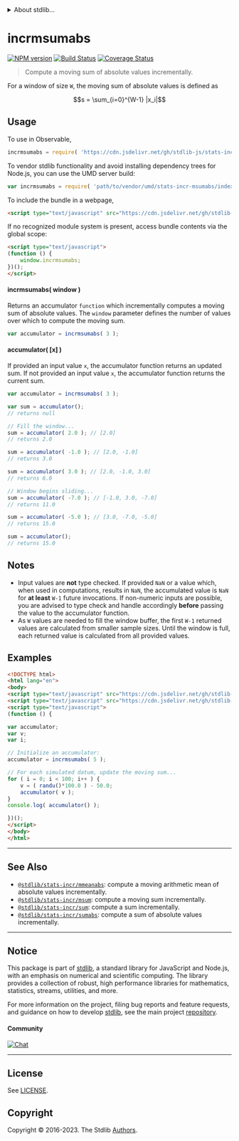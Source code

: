<!--

@license Apache-2.0

Copyright (c) 2018 The Stdlib Authors.

Licensed under the Apache License, Version 2.0 (the "License");
you may not use this file except in compliance with the License.
You may obtain a copy of the License at

   http://www.apache.org/licenses/LICENSE-2.0

Unless required by applicable law or agreed to in writing, software
distributed under the License is distributed on an "AS IS" BASIS,
WITHOUT WARRANTIES OR CONDITIONS OF ANY KIND, either express or implied.
See the License for the specific language governing permissions and
limitations under the License.

-->


<details>
  <summary>
    About stdlib...
  </summary>
  <p>We believe in a future in which the web is a preferred environment for numerical computation. To help realize this future, we've built stdlib. stdlib is a standard library, with an emphasis on numerical and scientific computation, written in JavaScript (and C) for execution in browsers and in Node.js.</p>
  <p>The library is fully decomposable, being architected in such a way that you can swap out and mix and match APIs and functionality to cater to your exact preferences and use cases.</p>
  <p>When you use stdlib, you can be absolutely certain that you are using the most thorough, rigorous, well-written, studied, documented, tested, measured, and high-quality code out there.</p>
  <p>To join us in bringing numerical computing to the web, get started by checking us out on <a href="https://github.com/stdlib-js/stdlib">GitHub</a>, and please consider <a href="https://opencollective.com/stdlib">financially supporting stdlib</a>. We greatly appreciate your continued support!</p>
</details>

# incrmsumabs

[![NPM version][npm-image]][npm-url] [![Build Status][test-image]][test-url] [![Coverage Status][coverage-image]][coverage-url] <!-- [![dependencies][dependencies-image]][dependencies-url] -->

> Compute a moving sum of absolute values incrementally.

<section class="intro">

For a window of size `W`, the moving sum of absolute values is defined as

<!-- <equation class="equation" label="eq:moving_sum_absolute_values" align="center" raw="s = \sum_{i=0}^{W-1} |x_i|" alt="Equation for the moving sum of absolute values."> -->

```math
s = \sum_{i=0}^{W-1} |x_i|
```

<!-- <div class="equation" align="center" data-raw-text="s = \sum_{i=0}^{W-1} |x_i|" data-equation="eq:moving_sum_absolute_values">
    <img src="https://cdn.jsdelivr.net/gh/stdlib-js/stdlib@49d8cabda84033d55d7b8069f19ee3dd8b8d1496/lib/node_modules/@stdlib/stats/incr/msumabs/docs/img/equation_moving_sum_absolute_values.svg" alt="Equation for the moving sum of absolute values.">
    <br>
</div> -->

<!-- </equation> -->

</section>

<!-- /.intro -->



<section class="usage">

## Usage

To use in Observable,

```javascript
incrmsumabs = require( 'https://cdn.jsdelivr.net/gh/stdlib-js/stats-incr-msumabs@umd/browser.js' )
```

To vendor stdlib functionality and avoid installing dependency trees for Node.js, you can use the UMD server build:

```javascript
var incrmsumabs = require( 'path/to/vendor/umd/stats-incr-msumabs/index.js' )
```

To include the bundle in a webpage,

```html
<script type="text/javascript" src="https://cdn.jsdelivr.net/gh/stdlib-js/stats-incr-msumabs@umd/browser.js"></script>
```

If no recognized module system is present, access bundle contents via the global scope:

```html
<script type="text/javascript">
(function () {
    window.incrmsumabs;
})();
</script>
```

#### incrmsumabs( window )

Returns an accumulator `function` which incrementally computes a moving sum of absolute values. The `window` parameter defines the number of values over which to compute the moving sum.

```javascript
var accumulator = incrmsumabs( 3 );
```

#### accumulator( \[x] )

If provided an input value `x`, the accumulator function returns an updated sum. If not provided an input value `x`, the accumulator function returns the current sum.

```javascript
var accumulator = incrmsumabs( 3 );

var sum = accumulator();
// returns null

// Fill the window...
sum = accumulator( 2.0 ); // [2.0]
// returns 2.0

sum = accumulator( -1.0 ); // [2.0, -1.0]
// returns 3.0

sum = accumulator( 3.0 ); // [2.0, -1.0, 3.0]
// returns 6.0

// Window begins sliding...
sum = accumulator( -7.0 ); // [-1.0, 3.0, -7.0]
// returns 11.0

sum = accumulator( -5.0 ); // [3.0, -7.0, -5.0]
// returns 15.0

sum = accumulator();
// returns 15.0
```

</section>

<!-- /.usage -->

<section class="notes">

## Notes

-   Input values are **not** type checked. If provided `NaN` or a value which, when used in computations, results in `NaN`, the accumulated value is `NaN` for **at least** `W-1` future invocations. If non-numeric inputs are possible, you are advised to type check and handle accordingly **before** passing the value to the accumulator function.
-   As `W` values are needed to fill the window buffer, the first `W-1` returned values are calculated from smaller sample sizes. Until the window is full, each returned value is calculated from all provided values.

</section>

<!-- /.notes -->

<section class="examples">

## Examples

<!-- eslint no-undef: "error" -->

```html
<!DOCTYPE html>
<html lang="en">
<body>
<script type="text/javascript" src="https://cdn.jsdelivr.net/gh/stdlib-js/random-base-randu@umd/browser.js"></script>
<script type="text/javascript" src="https://cdn.jsdelivr.net/gh/stdlib-js/stats-incr-msumabs@umd/browser.js"></script>
<script type="text/javascript">
(function () {

var accumulator;
var v;
var i;

// Initialize an accumulator:
accumulator = incrmsumabs( 5 );

// For each simulated datum, update the moving sum...
for ( i = 0; i < 100; i++ ) {
    v = ( randu()*100.0 ) - 50.0;
    accumulator( v );
}
console.log( accumulator() );

})();
</script>
</body>
</html>
```

</section>

<!-- /.examples -->

<!-- Section for related `stdlib` packages. Do not manually edit this section, as it is automatically populated. -->

<section class="related">

* * *

## See Also

-   <span class="package-name">[`@stdlib/stats-incr/mmeanabs`][@stdlib/stats/incr/mmeanabs]</span><span class="delimiter">: </span><span class="description">compute a moving arithmetic mean of absolute values incrementally.</span>
-   <span class="package-name">[`@stdlib/stats-incr/msum`][@stdlib/stats/incr/msum]</span><span class="delimiter">: </span><span class="description">compute a moving sum incrementally.</span>
-   <span class="package-name">[`@stdlib/stats-incr/sum`][@stdlib/stats/incr/sum]</span><span class="delimiter">: </span><span class="description">compute a sum incrementally.</span>
-   <span class="package-name">[`@stdlib/stats-incr/sumabs`][@stdlib/stats/incr/sumabs]</span><span class="delimiter">: </span><span class="description">compute a sum of absolute values incrementally.</span>

</section>

<!-- /.related -->

<!-- Section for all links. Make sure to keep an empty line after the `section` element and another before the `/section` close. -->


<section class="main-repo" >

* * *

## Notice

This package is part of [stdlib][stdlib], a standard library for JavaScript and Node.js, with an emphasis on numerical and scientific computing. The library provides a collection of robust, high performance libraries for mathematics, statistics, streams, utilities, and more.

For more information on the project, filing bug reports and feature requests, and guidance on how to develop [stdlib][stdlib], see the main project [repository][stdlib].

#### Community

[![Chat][chat-image]][chat-url]

---

## License

See [LICENSE][stdlib-license].


## Copyright

Copyright &copy; 2016-2023. The Stdlib [Authors][stdlib-authors].

</section>

<!-- /.stdlib -->

<!-- Section for all links. Make sure to keep an empty line after the `section` element and another before the `/section` close. -->

<section class="links">

[npm-image]: http://img.shields.io/npm/v/@stdlib/stats-incr-msumabs.svg
[npm-url]: https://npmjs.org/package/@stdlib/stats-incr-msumabs

[test-image]: https://github.com/stdlib-js/stats-incr-msumabs/actions/workflows/test.yml/badge.svg?branch=v0.1.0
[test-url]: https://github.com/stdlib-js/stats-incr-msumabs/actions/workflows/test.yml?query=branch:v0.1.0

[coverage-image]: https://img.shields.io/codecov/c/github/stdlib-js/stats-incr-msumabs/main.svg
[coverage-url]: https://codecov.io/github/stdlib-js/stats-incr-msumabs?branch=main

<!--

[dependencies-image]: https://img.shields.io/david/stdlib-js/stats-incr-msumabs.svg
[dependencies-url]: https://david-dm.org/stdlib-js/stats-incr-msumabs/main

-->

[chat-image]: https://img.shields.io/gitter/room/stdlib-js/stdlib.svg
[chat-url]: https://app.gitter.im/#/room/#stdlib-js_stdlib:gitter.im

[stdlib]: https://github.com/stdlib-js/stdlib

[stdlib-authors]: https://github.com/stdlib-js/stdlib/graphs/contributors

[umd]: https://github.com/umdjs/umd
[es-module]: https://developer.mozilla.org/en-US/docs/Web/JavaScript/Guide/Modules

[deno-url]: https://github.com/stdlib-js/stats-incr-msumabs/tree/deno
[umd-url]: https://github.com/stdlib-js/stats-incr-msumabs/tree/umd
[esm-url]: https://github.com/stdlib-js/stats-incr-msumabs/tree/esm
[branches-url]: https://github.com/stdlib-js/stats-incr-msumabs/blob/main/branches.md

[stdlib-license]: https://raw.githubusercontent.com/stdlib-js/stats-incr-msumabs/main/LICENSE

<!-- <related-links> -->

[@stdlib/stats/incr/mmeanabs]: https://github.com/stdlib-js/stats-incr-mmeanabs/tree/umd

[@stdlib/stats/incr/msum]: https://github.com/stdlib-js/stats-incr-msum/tree/umd

[@stdlib/stats/incr/sum]: https://github.com/stdlib-js/stats-incr-sum/tree/umd

[@stdlib/stats/incr/sumabs]: https://github.com/stdlib-js/stats-incr-sumabs/tree/umd

<!-- </related-links> -->

</section>

<!-- /.links -->

